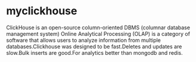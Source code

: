 # myclickhouse
ClickHouse is an open-source column-oriented DBMS (columnar database management system)
Online Analytical Processing (OLAP) is a category of software that allows users to analyze information from multiple databases.Clickhouse was designed to be fast.Deletes and updates are slow.Bulk inserts are good.For analytics better than mongodb and redis.

